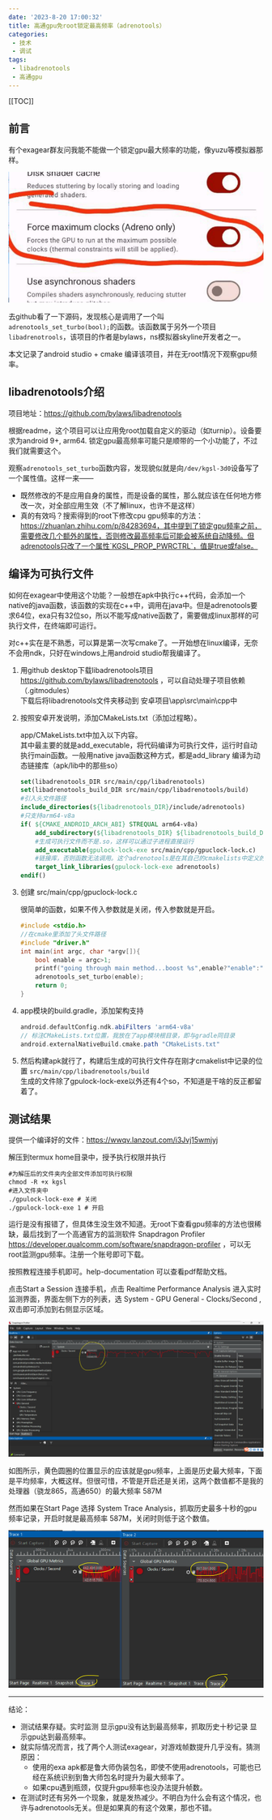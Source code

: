 ```yaml
---
date: '2023-8-20 17:00:32'
title: 高通gpu免root锁定最高频率（adrenotools）
categories: 
 - 技术
 - 调试
tags:
 - libadrenotools
 - 高通gpu
---
```


[[TOC]]

## 前言
有个exagear群友问我能不能做一个锁定gpu最大频率的功能，像yuzu等模拟器那样。

![图1](./res/1.png)

去github看了一下源码，发现核心是调用了一个叫`adrenotools_set_turbo(bool);`的函数。该函数属于另外一个项目`libadrenotrools`，该项目的作者是bylaws，ns模拟器skyline开发者之一。

本文记录了android studio + cmake 编译该项目，并在无root情况下观察gpu频率。

## libadrenotools介绍
项目地址：https://github.com/bylaws/libadrenotools

根据readme，这个项目可以让应用免root加载自定义的驱动（如turnip）。设备要求为android 9+, arm64. 锁定gpu最高频率可能只是顺带的一个小功能了，不过我们就需要这个。

观察`adrenotools_set_turbo`函数内容，发现貌似就是向`/dev/kgsl-3d0`设备写了一个属性值。这样一来——
- 既然修改的不是应用自身的属性，而是设备的属性，那么就应该在任何地方修改一次，对全部应用生效（不了解linux，也许不是这样）
- 真的有效吗？搜索得到的root下修改cpu gpu频率的方法：https://zhuanlan.zhihu.com/p/84283694，其中提到了锁定gpu频率之前，需要修改几个额外的属性，否则修改最高频率后可能会被系统自动降频。但adrenotools只改了一个属性`KGSL_PROP_PWRCTRL`，值是true或false。

## 编译为可执行文件
如何在exagear中使用这个功能？一般想在apk中执行c++代码，会添加一个native的java函数，该函数的实现在c++中，调用在java中。但是adrenotools要求64位，exa只有32位so，所以不能写成native函数了，需要做成linux那样的可执行文件，在终端即可运行。

对c++实在是不熟悉，可以算是第一次写cmake了。一开始想在linux编译，无奈不会用ndk，只好在windows上用android studio帮我编译了。
1. 用github desktop下载libadrenotools项目 https://github.com/bylaws/libadrenotools ，可以自动处理子项目依赖（.gitmodules）\
下载后将libadrenotools文件夹移动到 安卓项目\app\src\main\cpp中
2. 按照安卓开发说明，添加CMakeLists.txt（添加过程略）。

    app/CMakeLists.txt中加入以下内容。\
    其中最主要的就是add_executable，将代码编译为可执行文件，运行时自动执行main函数。一般用native java函数这种方式，都是add_library 编译为动态链接库（apk/lib中的那些so）

    
    ```cmake
    set(libadrenotools_DIR src/main/cpp/libadrenotools)
    set(libadrenotools_build_DIR src/main/cpp/libadrenotools/build)
    #引入头文件路径
    include_directories(${libadrenotools_DIR}/include/adrenotools)
    #只支持arm64-v8a
    if( ${CMAKE_ANDROID_ARCH_ABI} STREQUAL arm64-v8a)
        add_subdirectory(${libadrenotools_DIR} ${libadrenotools_build_DIR})
        #生成可执行文件而不是.so，这样可以通过子进程直接运行
        add_executable(gpulock-lock-exe src/main/cpp/gpuclock-lock.c)
        #链接库，否则函数无法调用。这个adrenotools是在其自己的cmakelists中定义的名字
        target_link_libraries(gpulock-lock-exe adrenotools)
    endif()
    ```


3. 创建 src/main/cpp/gpuclock-lock.c

    很简单的函数，如果不传入参数就是关闭，传入参数就是开启。
    ```c
    #include <stdio.h>
    //在cmake里添加了头文件路径
    #include "driver.h"
    int main(int argc, char *argv[]){
        bool enable = argc>1;
        printf("going through main method...boost %s",enable?"enable":"disable");
        adrenotools_set_turbo(enable);
        return 0;
    }

    ```

4. app模块的build.gradle，添加架构支持
    ```gradle
    android.defaultConfig.ndk.abiFilters 'arm64-v8a'
    // 标注CMakeLists.txt位置，我放在了app模块根目录，即与gradle同目录
    android.externalNativeBuild.cmake.path "CMakeLists.txt"
    ```

5. 然后构建apk就行了，构建后生成的可执行文件存在刚才cmakelist中记录的位置 `src/main/cpp/libadrenotools/build`\
生成的文件除了gpulock-lock-exe以外还有4个so，不知道是干啥的反正都留着了。


## 测试结果
提供一个编译好的文件：https://wwqv.lanzout.com/i3Jvj15wmjyj

解压到termux home目录中，授予执行权限并执行
```shell
#为解压后的文件夹内全部文件添加可执行权限
chmod -R +x kgsl 
#进入文件夹中
./gpulock-lock-exe # 关闭
./gpulock-lock-exe 1 # 开启
```

运行是没有报错了，但具体生没生效不知道。无root下查看gpu频率的方法也很稀缺，最后找到了一个高通官方的监测软件 Snapdragon Profiler
https://developer.qualcomm.com/software/snapdragon-profiler ，可以无root监测gpu频率。注册一个账号即可下载。

按照教程连接手机即可。help-documentation 可以查看pdf帮助文档。

点击Start a Session 连接手机，点击 Realtime Performance Analysis 进入实时监测界面，界面左侧下方的列表，选 System - GPU General - Clocks/Second ,双击即可添加到右侧显示区域。

![图2](./res/2.png)

如图所示，黄色圆圈的位置显示的应该就是gpu频率，上面是历史最大频率，下面是平均频率，大概这样。但很可惜，不管是开启还是关闭，这两个数值都不是我的处理器（骁龙865，高通650）的最大频率 587M

然而如果在Start Page 选择 System Trace Analysis，抓取历史最多十秒的gpu频率记录，开启时就是最高频率 587M，关闭时则低于这个数值。

![图3](./res/3.png)

----
结论：
- 测试结果存疑。实时监测 显示gpu没有达到最高频率，抓取历史十秒记录 显示gpu达到最高频率。
- 就实际情况而言，找了两个人测试exagear，对游戏帧数提升几乎没有。猜测原因：
    - 使用的exa apk都是鲁大师伪装包名，即使不使用adrenotools，可能也已经在系统识别到鲁大师包名时提升为最大频率了。
    - 如果cpu遇到瓶颈，仅提升gpu频率也没办法提升帧数。
- 在测试时还有另外一个现象，就是发热减少。不明白为什么会有这个情况，也许与adrenotools无关。但是如果真的有这个效果，那也不错。